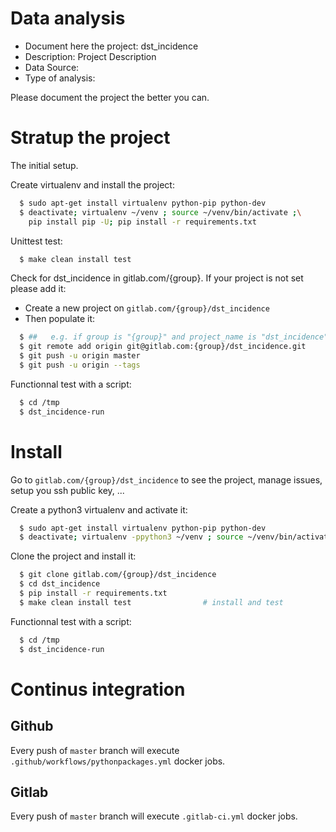 # Data analysis
- Document here the project: dst_incidence
- Description: Project Description
- Data Source:
- Type of analysis:

Please document the project the better you can.

# Stratup the project

The initial setup.

Create virtualenv and install the project:
```bash
  $ sudo apt-get install virtualenv python-pip python-dev
  $ deactivate; virtualenv ~/venv ; source ~/venv/bin/activate ;\
    pip install pip -U; pip install -r requirements.txt
```

Unittest test:
```bash
  $ make clean install test
```

Check for dst_incidence in gitlab.com/{group}.
If your project is not set please add it:

- Create a new project on `gitlab.com/{group}/dst_incidence`
- Then populate it:

```bash
  $ ##   e.g. if group is "{group}" and project_name is "dst_incidence"
  $ git remote add origin git@gitlab.com:{group}/dst_incidence.git
  $ git push -u origin master
  $ git push -u origin --tags
```

Functionnal test with a script:
```bash
  $ cd /tmp
  $ dst_incidence-run
```
# Install
Go to `gitlab.com/{group}/dst_incidence` to see the project, manage issues,
setup you ssh public key, ...

Create a python3 virtualenv and activate it:
```bash
  $ sudo apt-get install virtualenv python-pip python-dev
  $ deactivate; virtualenv -ppython3 ~/venv ; source ~/venv/bin/activate
```

Clone the project and install it:
```bash
  $ git clone gitlab.com/{group}/dst_incidence
  $ cd dst_incidence
  $ pip install -r requirements.txt
  $ make clean install test                # install and test
```
Functionnal test with a script:
```bash
  $ cd /tmp
  $ dst_incidence-run
``` 

# Continus integration
## Github 
Every push of `master` branch will execute `.github/workflows/pythonpackages.yml` docker jobs.
## Gitlab
Every push of `master` branch will execute `.gitlab-ci.yml` docker jobs.
